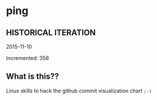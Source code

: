 # ping

## HISTORICAL ITERATION
2015-11-10

Incremented: 358

## What is this?? 
Linux skills to hack the github commit visualization chart `;-)`
